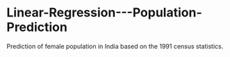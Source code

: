 # Linear-Regression---Population-Prediction
Prediction of female population in India based on the 1991 census statistics.
